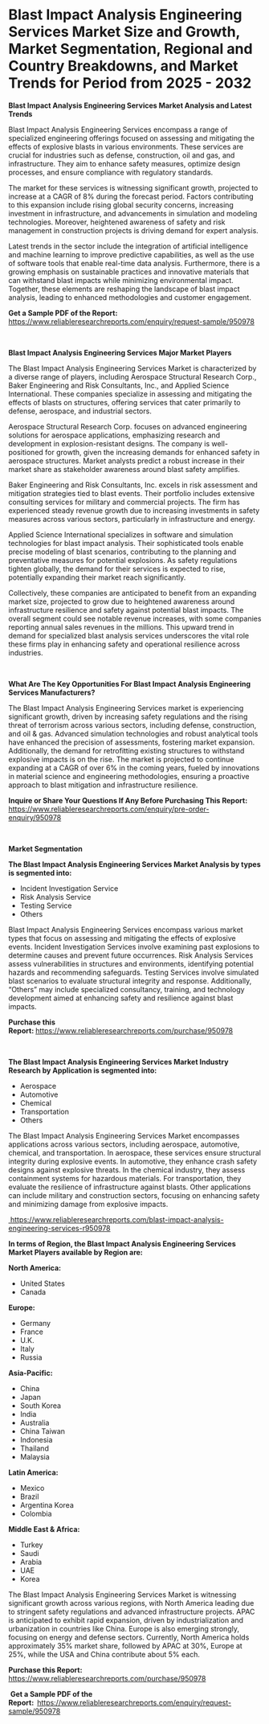 <p><h1>Blast Impact Analysis Engineering Services Market Size and Growth, Market Segmentation, Regional and Country Breakdowns, and Market Trends for Period from 2025 -  2032</h1></p><p><strong>Blast Impact Analysis Engineering Services Market Analysis and Latest Trends</strong></p>
<p><p>Blast Impact Analysis Engineering Services encompass a range of specialized engineering offerings focused on assessing and mitigating the effects of explosive blasts in various environments. These services are crucial for industries such as defense, construction, oil and gas, and infrastructure. They aim to enhance safety measures, optimize design processes, and ensure compliance with regulatory standards.</p><p>The market for these services is witnessing significant growth, projected to increase at a CAGR of 8% during the forecast period. Factors contributing to this expansion include rising global security concerns, increasing investment in infrastructure, and advancements in simulation and modeling technologies. Moreover, heightened awareness of safety and risk management in construction projects is driving demand for expert analysis.</p><p>Latest trends in the sector include the integration of artificial intelligence and machine learning to improve predictive capabilities, as well as the use of software tools that enable real-time data analysis. Furthermore, there is a growing emphasis on sustainable practices and innovative materials that can withstand blast impacts while minimizing environmental impact. Together, these elements are reshaping the landscape of blast impact analysis, leading to enhanced methodologies and customer engagement.</p></p>
<p><strong>Get a Sample PDF of the Report:&nbsp;</strong> <a href="https://www.reliableresearchreports.com/enquiry/request-sample/950978?utm_campaign=3130&utm_medium=2&utm_source=Github&utm_content=ia&utm_term=19042025&utm_id=blast-impact-analysis-engineering-services">https://www.reliableresearchreports.com/enquiry/request-sample/950978</a></p>
<p>&nbsp;</p>
<p><strong>Blast Impact Analysis Engineering Services Major Market Players</strong></p>
<p><p>The Blast Impact Analysis Engineering Services Market is characterized by a diverse range of players, including Aerospace Structural Research Corp., Baker Engineering and Risk Consultants, Inc., and Applied Science International. These companies specialize in assessing and mitigating the effects of blasts on structures, offering services that cater primarily to defense, aerospace, and industrial sectors.</p><p>Aerospace Structural Research Corp. focuses on advanced engineering solutions for aerospace applications, emphasizing research and development in explosion-resistant designs. The company is well-positioned for growth, given the increasing demands for enhanced safety in aerospace structures. Market analysts predict a robust increase in their market share as stakeholder awareness around blast safety amplifies.</p><p>Baker Engineering and Risk Consultants, Inc. excels in risk assessment and mitigation strategies tied to blast events. Their portfolio includes extensive consulting services for military and commercial projects. The firm has experienced steady revenue growth due to increasing investments in safety measures across various sectors, particularly in infrastructure and energy.</p><p>Applied Science International specializes in software and simulation technologies for blast impact analysis. Their sophisticated tools enable precise modeling of blast scenarios, contributing to the planning and preventative measures for potential explosions. As safety regulations tighten globally, the demand for their services is expected to rise, potentially expanding their market reach significantly.</p><p>Collectively, these companies are anticipated to benefit from an expanding market size, projected to grow due to heightened awareness around infrastructure resilience and safety against potential blast impacts. The overall segment could see notable revenue increases, with some companies reporting annual sales revenues in the millions. This upward trend in demand for specialized blast analysis services underscores the vital role these firms play in enhancing safety and operational resilience across industries.</p></p>
<p>&nbsp;</p>
<p><strong>What Are The Key Opportunities For Blast Impact Analysis Engineering Services Manufacturers?</strong></p>
<p><p>The Blast Impact Analysis Engineering Services market is experiencing significant growth, driven by increasing safety regulations and the rising threat of terrorism across various sectors, including defense, construction, and oil & gas. Advanced simulation technologies and robust analytical tools have enhanced the precision of assessments, fostering market expansion. Additionally, the demand for retrofitting existing structures to withstand explosive impacts is on the rise. The market is projected to continue expanding at a CAGR of over 6% in the coming years, fueled by innovations in material science and engineering methodologies, ensuring a proactive approach to blast mitigation and infrastructure resilience.</p></p>
<p><strong>Inquire or Share Your Questions If Any Before Purchasing This Report:</strong> <a href="https://www.reliableresearchreports.com/enquiry/pre-order-enquiry/950978?utm_campaign=3130&utm_medium=2&utm_source=Github&utm_content=ia&utm_term=19042025&utm_id=blast-impact-analysis-engineering-services">https://www.reliableresearchreports.com/enquiry/pre-order-enquiry/950978</a></p>
<p>&nbsp;</p>
<p><strong>Market Segmentation</strong></p>
<p><strong>The Blast Impact Analysis Engineering Services Market Analysis by types is segmented into:</strong></p>
<p><ul><li>Incident Investigation Service</li><li>Risk Analysis Service</li><li>Testing Service</li><li>Others</li></ul></p>
<p><p>Blast Impact Analysis Engineering Services encompass various market types that focus on assessing and mitigating the effects of explosive events. Incident Investigation Services involve examining past explosions to determine causes and prevent future occurrences. Risk Analysis Services assess vulnerabilities in structures and environments, identifying potential hazards and recommending safeguards. Testing Services involve simulated blast scenarios to evaluate structural integrity and response. Additionally, “Others” may include specialized consultancy, training, and technology development aimed at enhancing safety and resilience against blast impacts.</p></p>
<p><strong>Purchase this Report:&nbsp;</strong><a href="https://www.reliableresearchreports.com/purchase/950978?utm_campaign=3130&utm_medium=2&utm_source=Github&utm_content=ia&utm_term=19042025&utm_id=blast-impact-analysis-engineering-services">https://www.reliableresearchreports.com/purchase/950978</a></p>
<p>&nbsp;</p>
<p><strong>The Blast Impact Analysis Engineering Services Market Industry Research by Application is segmented into:</strong></p>
<p><ul><li>Aerospace</li><li>Automotive</li><li>Chemical</li><li>Transportation</li><li>Others</li></ul></p>
<p><p>The Blast Impact Analysis Engineering Services Market encompasses applications across various sectors, including aerospace, automotive, chemical, and transportation. In aerospace, these services ensure structural integrity during explosive events. In automotive, they enhance crash safety designs against explosive threats. In the chemical industry, they assess containment systems for hazardous materials. For transportation, they evaluate the resilience of infrastructure against blasts. Other applications can include military and construction sectors, focusing on enhancing safety and minimizing damage from explosive impacts.</p></p>
<p><a href="https://www.reliableresearchreports.com/blast-impact-analysis-engineering-services-r950978?utm_campaign=3130&utm_medium=2&utm_source=Github&utm_content=ia&utm_term=19042025&utm_id=blast-impact-analysis-engineering-services">&nbsp;https://www.reliableresearchreports.com/blast-impact-analysis-engineering-services-r950978</a></p>
<p><strong>In terms of Region, the Blast Impact Analysis Engineering Services Market Players available by Region are:</strong></p>
<p>
    <p> <strong> North America: </strong>
        <ul>
            <li>United States</li>
            <li>Canada</li>
        </ul>
        </p> 
    <p> <strong> Europe: </strong>
        <ul>
            <li>Germany</li>
            <li>France</li>
            <li>U.K.</li>
            <li>Italy</li>
            <li>Russia</li>
        </ul>
        </p> 
    <p> <strong> Asia-Pacific: </strong>
        <ul>
            <li>China</li>
            <li>Japan</li>
            <li>South Korea</li>
            <li>India</li>
            <li>Australia</li>
            <li>China Taiwan</li>
            <li>Indonesia</li>
            <li>Thailand</li>
            <li>Malaysia</li>
        </ul>
        </p> 
    <p> <strong> Latin America: </strong>
        <ul>
            <li>Mexico</li>
            <li>Brazil</li>
            <li>Argentina Korea</li>
            <li>Colombia</li>
        </ul>
        </p> 
    <p> <strong> Middle East & Africa: </strong>
        <ul>
            <li>Turkey</li>
            <li>Saudi</li>
            <li>Arabia</li>
            <li>UAE</li>
            <li>Korea</li>
        </ul>
    </p>
    </p>
<p><p>The Blast Impact Analysis Engineering Services Market is witnessing significant growth across various regions, with North America leading due to stringent safety regulations and advanced infrastructure projects. APAC is anticipated to exhibit rapid expansion, driven by industrialization and urbanization in countries like China. Europe is also emerging strongly, focusing on energy and defense sectors. Currently, North America holds approximately 35% market share, followed by APAC at 30%, Europe at 25%, while the USA and China contribute about 5% each.</p></p>
<p><strong>Purchase this Report: </strong><a href="https://www.reliableresearchreports.com/purchase/950978?utm_campaign=3130&utm_medium=2&utm_source=Github&utm_content=ia&utm_term=19042025&utm_id=blast-impact-analysis-engineering-services">https://www.reliableresearchreports.com/purchase/950978</a></p>
<p>&nbsp;<strong>Get a Sample PDF of the Report:&nbsp;&nbsp;</strong><a href="https://www.reliableresearchreports.com/enquiry/request-sample/950978?utm_campaign=3130&utm_medium=2&utm_source=Github&utm_content=ia&utm_term=19042025&utm_id=blast-impact-analysis-engineering-services">https://www.reliableresearchreports.com/enquiry/request-sample/950978</a></p>
<p><strong></strong></p>
<p><p></p><p></p><p></p></p>